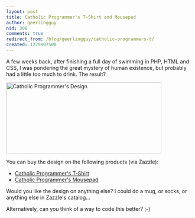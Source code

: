 ```yaml
---
layout: post
title: Catholic Programmer's T-Shirt and Mousepad
author: geerlingguy
nid: 300
comments: true
redirect_from: /blog/geerlingguy/catholic-programmers-t/
created: 1279897500
---
```

<p>A few weeks back, after finishing a full day of swimming in PHP, HTML and CSS, I was pondering the great mystery of human existence, but probably had a little too much to drink. The result?</p>
<p class="rtecenter"><img alt="Catholic Programmer's Design" height="192" src="http://www.opensourcecatholic.com/sites/opensourcecatholic.com/files/user-uploads/oscatholic/Catholic-Programming-Design.png" title="" width="420" /></p>
<p>You can buy the design on the following products (via Zazzle):</p>
<ul>
<li><a href="http://www.zazzle.com/catholic_programmers_t_shirt-235497535568718849">Catholic Programmer&#39;s T-Shirt</a></li>
<li><a href="http://www.zazzle.com/catholic_programmers_mousepad-144670862553300061">Catholic Programmer&#39;s Mousepad</a></li>
</ul>
<p>Would you like the design on anything else? I could do a mug, or socks, or anything else in Zazzle&#39;s catalog...</p>
<p>Alternatively, can you think of a way to code this better? ;-)</p>
